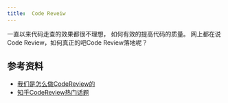```yaml
---
title:  Code Reveiw
---
```


一直以来代码走查的效果都很不理想， 如何有效的提高代码的质量。 网上都在说Code Review，如何真正的吧Code Review落地呢？


## 参考资料
- [我们是怎么做CodeReview的](http://www.cnblogs.com/wenhx/p/How-We-Code-Review.html)
- [知乎CodeReview热门话题](https://www.zhihu.com/topic/19668200/hot)



